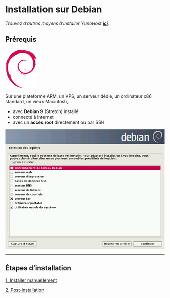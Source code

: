 # Installation sur Debian

*Trouvez d’autres moyens d’installer YunoHost **[ici](/install_fr)**.*

## Prérequis

<img width=100 src="/images/debian-logo.png">

Sur une plateforme ARM, un VPS, un serveur dédié, un ordinateur x86 standard, un vieux Macintosh,...

* avec **Debian 9** (Stretch) installé
* connecté à Internet
* avec un **accès root** directement ou par SSH

<img width=650 src="/images/debian_install.png">

---

## Étapes d’installation

<a class="btn btn-lg btn-default" href="/install_manually_fr">1. Installer manuellement</a>

<a class="btn btn-lg btn-default" href="/postinstall_fr">2. Post-installation</a>

